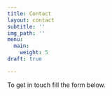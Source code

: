 ```yaml
---
title: Contact
layout: contact
subtitle: ''
img_path: ''
menu:
  main:
    weight: 5
draft: true

---
```

To get in touch fill the form below.